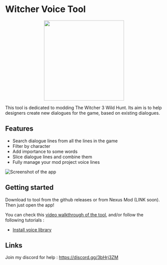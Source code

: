 # Witcher Voice Tool

<p align="center">
  <img width="256" height="256" src="https://github.com/user-attachments/assets/44354c08-ac87-4421-ab93-e61da5d1d168">
</p>

This tool is dedicated to modding The Witcher 3 Wild Hunt. Its aim is to help designers create new dialogues for the game, based on existing dialogues.

## Features
* Search dialogue lines from all the lines in the game
* Filter by character
* Add importance to some words
* Slice dialogue lines and combine them
* Fully manage your mod project voice lines

![Screenshot of the app](https://github.com/user-attachments/assets/4de1a810-201c-448d-a7de-89a583021842)

## Getting started

Download to tool from the github releases or from Nexus Mod (LINK soon). Then just open the app! 

You can check this [video walkthrough of the tool](https://www.youtube.com/watch?v=ZjpRucwSKjM), and/or follow the following tutorials : 

* [Install voice library](https://github.com/VincentCoursac/WitcherVoicesTool/wiki/Install-voice-library)


## Links

Join my discord for help : https://discord.gg/3bHrj3ZM
  
